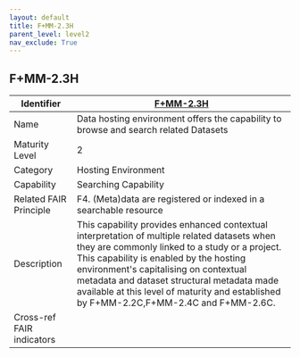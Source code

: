 ```yaml
---
layout: default
title: F+MM-2.3H
parent_level: level2
nav_exclude: True
---
```


## F+MM-2.3H

| Identifier | [F+MM-2.3H](https://github.com/FAIRplus/Data-Maturity/blob/indicator-definitions/docs/_indicators/F.%20F+MM-2.3H.md) |
| ---------- | ----------|
| Name | Data hosting environment offers the capability to browse and search related Datasets |
| Maturity Level | 2 |
| Category | Hosting Environment |
| Capability | Searching Capability |
| Related FAIR Principle | F4. (Meta)data are registered or indexed in a searchable resource |
| Description | This capability provides enhanced contextual interpretation of multiple related datasets when they are commonly linked to a study or a project. This capability is enabled by the hosting environment's capitalising on contextual metadata and dataset structural metadata made available at this level of maturity and established by F+MM-2.2C,F+MM-2.4C and F+MM-2.6C.|
| Cross-ref FAIR indicators | |

